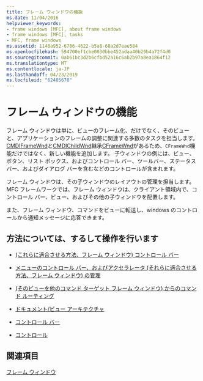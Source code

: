 ```yaml
---
title: フレーム ウィンドウの機能
ms.date: 11/04/2016
helpviewer_keywords:
- frame windows [MFC], about frame windows
- frame windows [MFC], tasks
- MFC, frame windows
ms.assetid: 1148a952-6786-4622-b5a8-68a2d7eae584
ms.openlocfilehash: 594700ef1cbe0030bbe452adaa40b29b4a72f4d0
ms.sourcegitcommit: 0ab61bc3d2b6cfbd52a16c6ab2b97a8ea1864f12
ms.translationtype: MT
ms.contentlocale: ja-JP
ms.lasthandoff: 04/23/2019
ms.locfileid: "62405678"
---
```

# <a name="what-frame-windows-do"></a>フレーム ウィンドウの機能

フレーム ウィンドウは単に、ビューのフレーム化、だけでなく、そのビューと、アプリケーションのフレームの調整に関連する多数のタスクを担当します。 [CMDIFrameWnd](../mfc/reference/cmdiframewnd-class.md)と[CMDIChildWnd](../mfc/reference/cmdichildwnd-class.md)継承[CFrameWnd](../mfc/reference/cframewnd-class.md)があるため、`CFrameWnd`機能だけではなく、新しい機能を追加します。 子ウィンドウの例には、ビュー、ボタン、リスト ボックス、およびコントロール バー、ツールバー、ステータス バー、およびダイアログ バーを含むなどのコントロールが含まれます。

フレーム ウィンドウは、その子ウィンドウのレイアウトの管理を担当します。 MFC フレームワークでは、フレーム ウィンドウは、クライアント領域内で、コントロール バー、ビュー、およびその他の子ウィンドウを配置します。

また、フレーム ウィンドウ、コマンドをビューに転送し、windows のコントロールから通知メッセージに応答できます。

## <a name="what-do-you-want-to-know-more-about"></a>方法については、するして操作を行います

- [(これらに適合させる方法、フレーム ウィンドウ) コントロール バー](../mfc/control-bars.md)

- [メニューのコントロール バー、およびアクセラレータ (それらに適合させる方法、フレーム ウィンドウ) の管理](../mfc/managing-menus-control-bars-and-accelerators.md)

- [(そのビューを他のコマンド ターゲット フレーム ウィンドウ) からのコマンド ルーティング](../mfc/command-routing.md)

- [ドキュメント/ビュー アーキテクチャ](../mfc/document-view-architecture.md)

- [コントロール バー](../mfc/control-bars.md)

- [コントロール](../mfc/controls-mfc.md)

## <a name="see-also"></a>関連項目

[フレーム ウィンドウ](../mfc/frame-windows.md)
